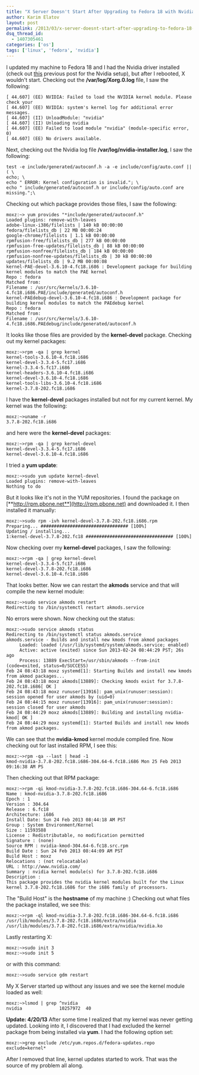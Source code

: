 ```yaml
---
title: "X Server Doesn't Start After Upgrading to Fedora 18 with Nvidia Driver"
author: Karim Elatov
layout: post
permalink: /2013/03/x-server-doesnt-start-after-upgrading-to-fedora-18-with-nvidia-driver/
dsq_thread_id:
  - 1407305461
categories: ['os']
tags: ['linux', 'fedora', 'nvidia']
---
```


I updated my machine to Fedora 18 and I had the Nvidia driver installed (check out [this](/2012/10/setup-fedora-17-with-nvidia-geforce-6200-to-connect-to-a-tv-and-function-as-an-xbmc-media-center/) previous post for the Nvidia setup), but after I rebooted, X wouldn't start. Checking out the **/var/log/Xorg.0.log** file, I saw the following:

    [ 44.607] (EE) NVIDIA: Failed to load the NVIDIA kernel module. Please check your
    [ 44.607] (EE) NVIDIA: system's kernel log for additional error messages.
    [ 44.607] (II) UnloadModule: "nvidia"
    [ 44.607] (II) Unloading nvidia
    [ 44.607] (EE) Failed to load module "nvidia" (module-specific error, 0)
    [ 44.607] (EE) No drivers available.


Next, checking out the Nvidia log file **/var/log/nvidia-installer.log**, I saw the following:

    test -e include/generated/autoconf.h -a -e include/config/auto.conf || ( \
    echo; \
    echo " ERROR: Kernel configuration is invalid."; \
    echo " include/generated/autoconf.h or include/config/auto.conf are
    missing.";\


Checking out which package provides those files, I saw the following:

    moxz:~> yum provides "*include/generated/autoconf.h"
    Loaded plugins: remove-with-leaves
    adobe-linux-i386/filelists | 140 kB 00:00:00
    fedora/filelists_db | 22 MB 00:00:24
    google-chrome/filelists | 1.1 kB 00:00:00
    rpmfusion-free/filelists_db | 277 kB 00:00:00
    rpmfusion-free-updates/filelists_db | 88 kB 00:00:00
    rpmfusion-nonfree/filelists_db | 184 kB 00:00:00
    rpmfusion-nonfree-updates/filelists_db | 30 kB 00:00:00
    updates/filelists_db | 9.2 MB 00:00:08
    kernel-PAE-devel-3.6.10-4.fc18.i686 : Development package for building kernel modules to match the PAE kernel
    Repo : fedora
    Matched from:
    Filename : /usr/src/kernels/3.6.10-4.fc18.i686.PAE/include/generated/autoconf.h
    kernel-PAEdebug-devel-3.6.10-4.fc18.i686 : Development package for building kernel modules to match the PAEdebug kernel
    Repo : fedora
    Matched from:
    Filename : /usr/src/kernels/3.6.10-4.fc18.i686.PAEdebug/include/generated/autoconf.h


It looks like those files are provided by the **kernel-devel** package. Checking out my kernel packages:

    moxz:~>rpm -qa | grep kernel
    kernel-tools-3.6.10-4.fc18.i686
    kernel-devel-3.3.4-5.fc17.i686
    kernel-3.3.4-5.fc17.i686
    kernel-headers-3.6.10-4.fc18.i686
    kernel-devel-3.6.10-4.fc18.i686
    kernel-tools-libs-3.6.10-4.fc18.i686
    kernel-3.7.8-202.fc18.i686


I have the **kernel-devel** packages installed but not for my current kernel. My kernel was the following:

    moxz:~>uname -r
    3.7.8-202.fc18.i686


and here were the **kernel-devel** packages:

    moxz:~>rpm -qa | grep kernel-devel
    kernel-devel-3.3.4-5.fc17.i686
    kernel-devel-3.6.10-4.fc18.i686


I tried a **yum update**:

    moxz:~>sudo yum update kernel-devel
    Loaded plugins: remove-with-leaves
    Nothing to do


But it looks like it's not in the YUM repositories. I found the package on [**http://rpm.pbone.net**](http://rpm.pbone.net) and downloaded it. I then installed it manually:

    moxz:~>sudo rpm -ivh kernel-devel-3.7.8-202.fc18.i686.rpm
    Preparing... ################################# [100%]
    Updating / installing...
    1:kernel-devel-3.7.8-202.fc18 ################################# [100%]


Now checking over my **kernel-devel** packages, I saw the following:

    moxz:~>rpm -qa | grep kernel-devel
    kernel-devel-3.3.4-5.fc17.i686
    kernel-devel-3.7.8-202.fc18.i686
    kernel-devel-3.6.10-4.fc18.i686


That looks better. Now we can restart the **akmods** service and that will compile the new kernel module:

    moxz:~>sudo service akmods restart
    Redirecting to /bin/systemctl restart akmods.service


No errors were shown. Now checking out the status:

    moxz:~>sudo service akmods status
    Redirecting to /bin/systemctl status akmods.service
    akmods.service - Builds and install new kmods from akmod packages
         Loaded: loaded (/usr/lib/systemd/system/akmods.service; enabled)
         Active: active (exited) since Sun 2013-02-24 08:44:29 PST; 26s ago
         Process: 13889 ExecStart=/usr/sbin/akmods --from-init (code=exited, status=0/SUCCESS)
    Feb 24 08:43:18 moxz systemd[1]: Starting Builds and install new kmods from akmod packages...
    Feb 24 08:43:18 moxz akmods[13889]: Checking kmods exist for 3.7.8-202.fc18.i686[ OK ]
    Feb 24 08:43:18 moxz runuser[13916]: pam_unix(runuser:session): session opened for user akmods by (uid=0)
    Feb 24 08:44:15 moxz runuser[13916]: pam_unix(runuser:session): session closed for user akmods
    Feb 24 08:44:29 moxz akmods[13889]: Building and installing nvidia-kmod[ OK ]
    Feb 24 08:44:29 moxz systemd[1]: Started Builds and install new kmods from akmod packages.


We can see that the **nvidia-kmod** kernel module compiled fine. Now checking out for last installed RPM, I see this:

    moxz:~>rpm -qa --last | head -1
    kmod-nvidia-3.7.8-202.fc18.i686-304.64-6.fc18.i686 Mon 25 Feb 2013 09:16:38 AM PS


Then checking out that RPM package:

    moxz:~>rpm -qi kmod-nvidia-3.7.8-202.fc18.i686-304.64-6.fc18.i686
    Name : kmod-nvidia-3.7.8-202.fc18.i686
    Epoch : 1
    Version : 304.64
    Release : 6.fc18
    Architecture: i686
    Install Date: Sun 24 Feb 2013 08:44:18 AM PST
    Group : System Environment/Kernel
    Size : 11593588
    License : Redistributable, no modification permitted
    Signature : (none)
    Source RPM : nvidia-kmod-304.64-6.fc18.src.rpm
    Build Date : Sun 24 Feb 2013 08:44:09 AM PST
    Build Host : moxz
    Relocations : (not relocatable)
    URL : http://www.nvidia.com/
    Summary : nvidia kernel module(s) for 3.7.8-202.fc18.i686
    Description :
    This package provides the nvidia kernel modules built for the Linux
    kernel 3.7.8-202.fc18.i686 for the i686 family of processors.


The "Build Host" is the **hostname** of my machine :) Checking out what files the package installed, we see this:

    moxz:~>rpm -ql kmod-nvidia-3.7.8-202.fc18.i686-304.64-6.fc18.i686
    /usr/lib/modules/3.7.8-202.fc18.i686/extra/nvidia
    /usr/lib/modules/3.7.8-202.fc18.i686/extra/nvidia/nvidia.ko


Lastly restarting X:

    moxz:~>sudo init 3
    moxz:~>sudo init 5


or with this command:

    moxz:~>sudo service gdm restart


My X Server started up without any issues and we see the kernel module loaded as well:

    moxz:~>lsmod | grep ^nvidia
    nvidia              10257972  40


**Update: 4/20/13** After some time I realized that my kernel was never getting updated. Looking into it, I discovered that I had excluded the kernel package from being installed via **yum**. I had the following option set:

    moxz:~>grep exclude /etc/yum.repos.d/fedora-updates.repo
    exclude=kernel*


After I removed that line, kernel updates started to work. That was the source of my problem all along.

